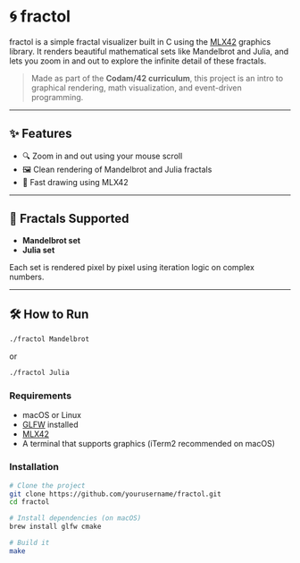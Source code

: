# 🌀 fractol

fractol is a simple fractal visualizer built in C using the [MLX42](https://github.com/codam-coding-college/MLX42) graphics library. It renders beautiful mathematical sets like Mandelbrot and Julia, and lets you zoom in and out to explore the infinite detail of these fractals.

> Made as part of the **Codam/42 curriculum**, this project is an intro to graphical rendering, math visualization, and event-driven programming.

---

## ✨ Features

- 🔍 Zoom in and out using your mouse scroll
- 🖼️ Clean rendering of Mandelbrot and Julia fractals
- 🚀 Fast drawing using MLX42

---

## 🧠 Fractals Supported

- **Mandelbrot set**
- **Julia set**

Each set is rendered pixel by pixel using iteration logic on complex numbers.

---

## 🛠️ How to Run
```bash
./fractol Mandelbrot
```
or
```bash
./fractol Julia
```
### Requirements

- macOS or Linux
- [GLFW](https://www.glfw.org/) installed
- [MLX42](https://github.com/codam-coding-college/MLX42)
- A terminal that supports graphics (iTerm2 recommended on macOS)

### Installation

```bash
# Clone the project
git clone https://github.com/yourusername/fractol.git
cd fractol

# Install dependencies (on macOS)
brew install glfw cmake

# Build it
make
